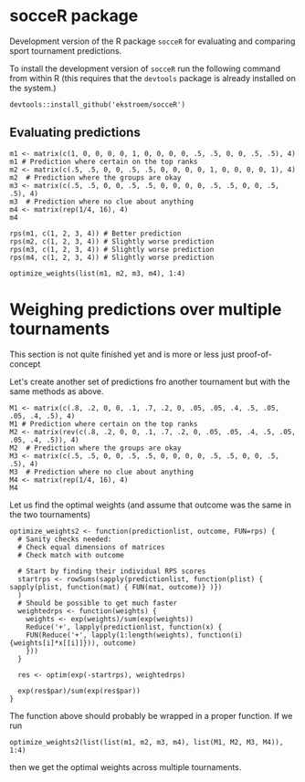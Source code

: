 # socceR package


Development version of the R package `socceR` for evaluating and comparing sport tournament predictions.

To install the development version of `socceR` run the following command from 
within R (this requires that the `devtools` package is already installed on the system.)


    devtools::install_github('ekstroem/socceR')


## Evaluating predictions

```
m1 <- matrix(c(1, 0, 0, 0, 0, 1, 0, 0, 0, 0, .5, .5, 0, 0, .5, .5), 4)
m1 # Prediction where certain on the top ranks
m2 <- matrix(c(.5, .5, 0, 0, .5, .5, 0, 0, 0, 0, 1, 0, 0, 0, 0, 1), 4)
m2  # Prediction where the groups are okay 
m3 <- matrix(c(.5, .5, 0, 0, .5, .5, 0, 0, 0, 0, .5, .5, 0, 0, .5, .5), 4)
m3  # Prediction where no clue about anything
m4 <- matrix(rep(1/4, 16), 4)
m4

rps(m1, c(1, 2, 3, 4)) # Better prediction
rps(m2, c(1, 2, 3, 4)) # Slightly worse prediction
rps(m3, c(1, 2, 3, 4)) # Slightly worse prediction
rps(m4, c(1, 2, 3, 4)) # Slightly worse prediction

optimize_weights(list(m1, m2, m3, m4), 1:4)

```

# Weighing predictions over multiple tournaments

This section is not quite finished yet and is more or less just proof-of-concept

Let's create another set of predictions fro another tournament but with the same methods as above.

```
M1 <- matrix(c(.8, .2, 0, 0, .1, .7, .2, 0, .05, .05, .4, .5, .05, .05, .4, .5), 4)
M1 # Prediction where certain on the top ranks
M2 <- matrix(rev(c(.8, .2, 0, 0, .1, .7, .2, 0, .05, .05, .4, .5, .05, .05, .4, .5)), 4)
M2  # Prediction where the groups are okay 
M3 <- matrix(c(.5, .5, 0, 0, .5, .5, 0, 0, 0, 0, .5, .5, 0, 0, .5, .5), 4)
M3  # Prediction where no clue about anything
M4 <- matrix(rep(1/4, 16), 4)
M4
```

Let us find the optimal weights (and assume that outcome was the same in the two tournaments)


```
optimize_weights2 <- function(predictionlist, outcome, FUN=rps) {
  # Sanity checks needed:
  # Check equal dimensions of matrices
  # Check match with outcome
  
  # Start by finding their individual RPS scores
  startrps <- rowSums(sapply(predictionlist, function(plist) { sapply(plist, function(mat) { FUN(mat, outcome)} )})
  )  
  # Should be possible to get much faster
  weightedrps <- function(weights) { 
    weights <- exp(weights)/sum(exp(weights))
    Reduce('+', lapply(predictionlist, function(x) {
    FUN(Reduce('+', lapply(1:length(weights), function(i){weights[i]*x[[i]]})), outcome)
    }))
  }
  
  res <- optim(exp(-startrps), weightedrps)
  
  exp(res$par)/sum(exp(res$par))
}
```

The function above should probably be wrapped in a proper function. If we run


```
optimize_weights2(list(list(m1, m2, m3, m4), list(M1, M2, M3, M4)), 1:4)
```

then we get the optimal weights across multiple tournaments.